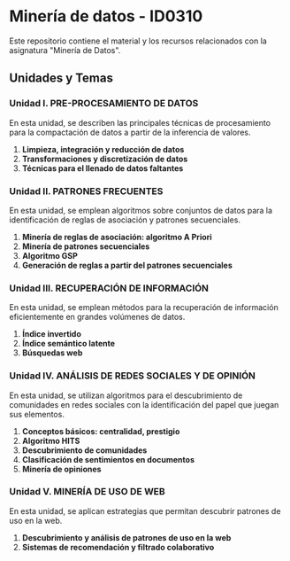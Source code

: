 # Minería de datos - ID0310

Este repositorio contiene el material y los recursos relacionados con la asignatura "Minería de Datos".

## Unidades y Temas

### Unidad I. PRE-PROCESAMIENTO DE DATOS

En esta unidad, se describen las principales técnicas de procesamiento para la compactación de datos a partir de la inferencia de valores.

1. **Limpieza, integración y reducción de datos**
2. **Transformaciones y discretización de datos**
3. **Técnicas para el llenado de datos faltantes**

### Unidad II. PATRONES FRECUENTES

En esta unidad, se emplean algoritmos sobre conjuntos de datos para la identificación de reglas de asociación y patrones secuenciales.

1. **Minería de reglas de asociación: algoritmo A Priori**
2. **Minería de patrones secuenciales**
3. **Algoritmo GSP**
4. **Generación de reglas a partir del patrones secuenciales**

### Unidad III. RECUPERACIÓN DE INFORMACIÓN

En esta unidad, se emplean métodos para la recuperación de información eficientemente en grandes volúmenes de datos.

1. **Índice invertido**
2. **Índice semántico latente**
3. **Búsquedas web**

### Unidad IV. ANÁLISIS DE REDES SOCIALES Y DE OPINIÓN

En esta unidad, se utilizan algoritmos para el descubrimiento de comunidades en redes sociales con la identificación del papel que juegan sus elementos.

1. **Conceptos básicos: centralidad, prestigio**
2. **Algoritmo HITS**
3. **Descubrimiento de comunidades**
4. **Clasificación de sentimientos en documentos**
5. **Minería de opiniones**

### Unidad V. MINERÍA DE USO DE WEB

En esta unidad, se aplican estrategias que permitan descubrir patrones de uso en la web.

1. **Descubrimiento y análisis de patrones de uso en la web**
2. **Sistemas de recomendación y filtrado colaborativo**
